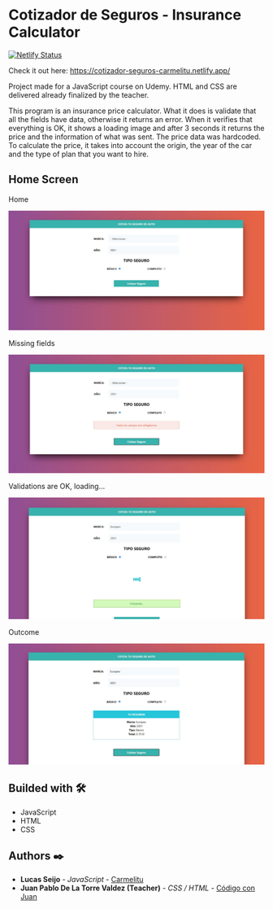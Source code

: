 # Cotizador de Seguros - Insurance Calculator

[![Netlify Status](https://api.netlify.com/api/v1/badges/385c7ade-dac5-4c09-b649-32a580b0468f/deploy-status)](https://app.netlify.com/sites/cotizador-seguros-carmelitu/deploys)

Check it out here: https://cotizador-seguros-carmelitu.netlify.app/

Project made for a JavaScript course on Udemy. HTML and CSS are delivered already finalized by the teacher.

This program is an insurance price calculator. What it does is validate that all the fields have data, otherwise it returns an error. When it verifies that everything is OK, it shows a loading image and after 3 seconds it returns the price and the information of what was sent. The price data was hardcoded. To calculate the price, it takes into account the origin, the year of the car and the type of plan that you want to hire.

## Home Screen

Home

<img src="https://github.com/Carmelitu/cotizador-seguros/blob/master/Cotiza-home.JPG" style="margin: 0 auto"/>

Missing fields

<img src="https://github.com/Carmelitu/cotizador-seguros/blob/master/Cotiza-error.JPG" style="margin: 0 auto"/>

Validations are OK, loading...

<img src="https://github.com/Carmelitu/cotizador-seguros/blob/master/Cotiza-OK-loading.JPG" style="margin: 0 auto"/>

Outcome

<img src="https://github.com/Carmelitu/cotizador-seguros/blob/master/Cotiza-OK.JPG" style="margin: 0 auto"/>



## Builded with 🛠️

* JavaScript
* HTML
* CSS

## Authors ✒️

* **Lucas Seijo** - *JavaScript* - [Carmelitu](https://github.com/Carmelitu)
* **Juan Pablo De La Torre Valdez (Teacher)** - *CSS / HTML* - [Código con Juan](https://codigoconjuan.com/)
